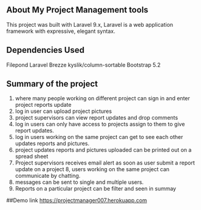 
## About My Project Management tools
This project was built with Laravel 9.x, Laravel is a web application framework with expressive, elegant syntax. 

## Dependencies Used
Filepond
Laravel Brezze
kyslik/column-sortable
Bootstrap 5.2

## Summary of the project


1. where many people working on different project can sign in and enter project reports update
2. log in user can upload project pictures
3. project supervisors can view report updates and drop comments
4. log in users can only have access to projects assign to them to give report updates.
5. log in users working on the same project can get to see each other updates reports and pictures.
6. project updates reports and pictures uploaded can be printed out on a spread sheet
7. Project supervisors receives email alert as soon as user submit a report update on a project
8, users working on the same project can communicate by chatting.
9. messages can be sent to single and multiple users.
10. Reports on a particular project can be filter and seen in summay


##Demo link
https://projectmanager007.herokuapp.com
